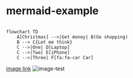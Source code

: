 # mermaid-example

```mermaid

flowchart TD
    A[Christmas] -->|Get money| B(Go shopping)
    B --> C{Let me think}
    C -->|One| D[Laptop]
    C -->|Two| E[iPhone]
    C -->|Three| F[fa:fa-car Car]
```

[image link](https://c4.wallpaperflare.com/wallpaper/851/501/292/programming-code-minimalism-wallpaper-preview.jpg)
![image-test](https://c4.wallpaperflare.com/wallpaper/851/501/292/programming-code-minimalism-wallpaper-preview.jpg)
